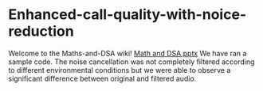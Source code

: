 # Enhanced-call-quality-with-noice-reduction
Welcome to the Maths-and-DSA wiki!
[Math and DSA.pptx](https://github.com/user-attachments/files/19141937/Math.and.DSA.pptx)
We have ran a sample code. The noise cancellation was not completely filtered according to different environmental conditions but we were able to observe a significant difference between original and filtered audio.
